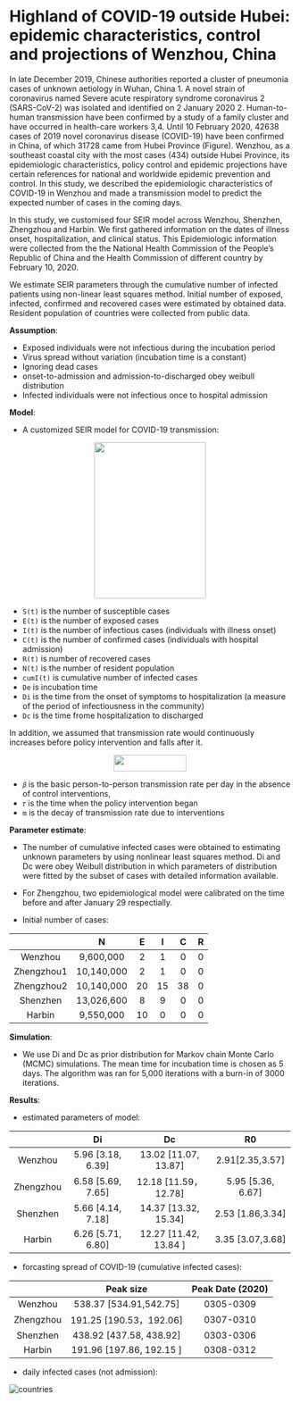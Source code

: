 # Highland of COVID-19 outside Hubei: epidemic characteristics, control and projections of Wenzhou, China

In late December 2019, Chinese authorities reported a cluster of pneumonia cases of unknown aetiology in Wuhan, China 1. A novel strain of coronavirus named Severe acute respiratory syndrome coronavirus 2 (SARS-CoV-2) was isolated and identified on 2 January 2020 2. Human-to-human transmission have been confirmed by a study of a family cluster and have occurred in health-care workers 3,4. Until 10 February 2020, 42638 cases of 2019 novel coronavirus disease (COVID-19) have been confirmed in China, of which 31728 came from Hubei Province (Figure). Wenzhou, as a southeast coastal city with the most cases (434) outside Hubei Province, its epidemiologic characteristics, policy control and epidemic projections have certain references for national and worldwide epidemic prevention and control. In this study, we described the epidemiologic characteristics of COVID-19 in Wenzhou and made a transmission model to predict the expected number of cases in the coming days.

In this study, we customised four SEIR model across Wenzhou, Shenzhen, Zhengzhou and Harbin. We first gathered information on the dates of illness onset, hospitalization, and clinical status. This Epidemiologic information were collected from the the National Health Commission of the People’s Republic of China and the Health Commission of different country by February 10, 2020. 

We estimate SEIR parameters through the cumulative number of infected patients using non-linear least squares method. Initial number of exposed, infected, confirmed and recovered cases were estimated by obtained data. Resident population of countries were collected from public data. 


__Assumption__:

* Exposed individuals were not infectious during the incubation period
* Virus spread without variation (incubation time is a constant)
* Ignoring dead cases
* onset-to-admission and admission-to-discharged obey weibull distribution
* Infected individuals were not infectious once to hospital admission

__Model__: 

* A customized SEIR model for COVID-19 transmission:
 
 <div align=center><img width="200" height="280" src="https://github.com/ZhangBuDiu/WZ_COVID-19/blob/master/images/SEIR.png"/> </div>

* `S(t)` is the number of susceptible cases
* `E(t)` is the number of exposed cases
* `I(t)` is the number of infectious cases (individuals with illness onset)
* `C(t)` is the number of confirmed cases (individuals with hospital admission)
* `R(t)` is number of recovered cases
* `N(t)` is the number of resident population
* `cumI(t)` is cumulative number of infected cases
* `De` is incubation time
* `Di` is the time from the onset of symptoms to hospitalization (a measure of the period of infectiousness in the community)
* `Dc` is the time frome hospitalization to discharged

In addition, we assumed that transmission rate would continuously increases before policy intervention and falls after it.

<div align=center><img width="130" height="30" src="https://github.com/ZhangBuDiu/WZ_COVID-19/blob/master/images/beta.png"/> </div>

* `𝛽` is the basic person-to-person transmission rate per day in the absence of control interventions,
* `𝜏` is the time when the policy intervention began
* `m` is the decay of transmission rate due to interventions

__Parameter estimate__:
* The number of cumulative infected cases were obtained to estimating unknown parameters by using nonlinear least squares method. 
Di and Dc were obey Weibull distribution in which parameters of distribution were fitted by the subset of cases with detailed information available. 

* For Zhengzhou, two epidemiological model were calibrated on the time before and after January 29 respectially.

* Initial number of cases:

|  |  <strong>N</strong> | <strong>E</strong> | <strong>I</strong> | <strong>C</strong> | <strong>R</strong> |
| :-----:| :----: | :----: | :----: | :----: | :----: |
| Wenzhou | 9,600,000 | 2 | 1 | 0 | 0 |
| Zhengzhou1 | 10,140,000 | 2 | 1 | 0 | 0 |
| Zhengzhou2 |  10,140,000 | 20 | 15 | 38 | 0 |
| Shenzhen |  13,026,600 | 8 | 9 | 0 | 0 |
| Harbin | 9,550,000 | 10 | 0 | 0 | 0 |


__Simulation__:
* We use Di and Dc as prior distribution for Markov chain Monte Carlo (MCMC) simulations. The mean time for incubation time is chosen as 5 days. The algorithm was ran for 5,000 iterations with a burn-in of 3000 iterations.

__Results__:

* estimated parameters of model:

|  |  <strong>Di</strong> | <strong>Dc</strong> | <strong>R0</strong> |
| :-----:| :----: | :----: | :----: |
| Wenzhou | 5.96 [3.18, 6.39] | 13.02 [11.07, 13.87] | 2.91[2.35,3.57] |
| Zhengzhou | 6.58 [5.69, 7.65] | 12.18 [11.59，12.78] | 5.95 [5.36, 6.67] |
| Shenzhen | 5.66 [4.14, 7.18] | 14.37 [13.32, 15.34] | 2.53 [1.86,3.34] |
| Harbin | 6.26 [5.71, 6.80] | 12.27 [11.42, 13.84 ] | 3.35 [3.07,3.68] |

* forcasting spread of COVID-19 (cumulative infected cases):

|  |  <strong>Peak size</strong> | <strong>Peak Date (2020)</strong> |
| :-----:| :----: | :----: |
| Wenzhou | 538.37 [534.91,542.75] | 0305-0309 |
| Zhengzhou | 191.25 [190.53，192.06] | 0307-0310 |
| Shenzhen | 438.92 [437.58, 438.92] | 0303-0306 |
| Harbin | 191.96 [197.86, 192.15 ] | 0308-0312 |

* daily infected cases (not admission):

![countries](https://github.com/ZhangBuDiu/WZ_COVID-19/blob/master/images/countries.png)
